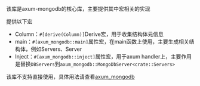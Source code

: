 该库是axum-mongodb的核心库，主要提供其中宏相关的实现

提供以下宏

- Column：`#[derive(Column)]`Derive宏，用于收集结构体元信息
- main：`#[axum_mongodb::main]`属性宏，在main函数上使用，主要生成相关结构体，例如Servers、Server
- Inject：`#[axum_mongodb::inject]`属性宏，用于axum handler上，主要作用是替换`DBServers`到`axum_mongodb::MongoDbServer<crate::Servers>`

该库不支持直接使用，具体用法请查看[axum_mongodb](https://docs.rs/axum-mongodb/0.1.2/axum_mongodb/)

